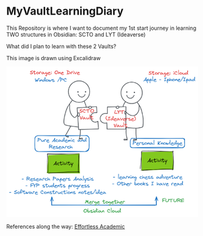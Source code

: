 # MyVaultLearningDiary
This Repository is where I want to document my 1st start journey in learning TWO structures in Obsidian: SCTO and LYT (Ideaverse)

What did I plan to learn with these 2 Vaults?

<insert mermaid or excalidraw picture here >
This image is drawn using Excalidraw
  
![Alt text](My%20Obsidian%20Aim.png)


References along the way:
[Effortless Academic](https://effortlessacademic.com/)



